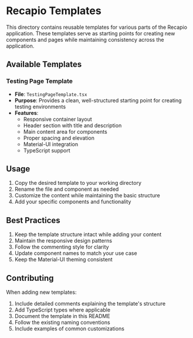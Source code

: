 # Recapio Templates

This directory contains reusable templates for various parts of the Recapio application. These templates serve as starting points for creating new components and pages while maintaining consistency across the application.

## Available Templates

### Testing Page Template
- **File**: `TestingPageTemplate.tsx`
- **Purpose**: Provides a clean, well-structured starting point for creating testing environments
- **Features**:
  - Responsive container layout
  - Header section with title and description
  - Main content area for components
  - Proper spacing and elevation
  - Material-UI integration
  - TypeScript support

## Usage

1. Copy the desired template to your working directory
2. Rename the file and component as needed
3. Customize the content while maintaining the basic structure
4. Add your specific components and functionality

## Best Practices

1. Keep the template structure intact while adding your content
2. Maintain the responsive design patterns
3. Follow the commenting style for clarity
4. Update component names to match your use case
5. Keep the Material-UI theming consistent

## Contributing

When adding new templates:
1. Include detailed comments explaining the template's structure
2. Add TypeScript types where applicable
3. Document the template in this README
4. Follow the existing naming conventions
5. Include examples of common customizations 